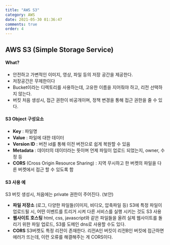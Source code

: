 ```yaml
---
title: "AWS S3"
category: AWS
date: 2021-05-30 01:36:47
comments: true
order: 4
---
```




## AWS S3 (Simple Storage Service)

#### What?

- 안전하고 가변적인 이미지, 영상, 파일 등의 저장 공간을 제공한다.
- 저장공간은 무제한이다
- Bucket이라는 디렉토리를 사용하는데, 고유한 이름을 지어줘야 하고, 리전 선택하지 않는다.
- 버킷 처음 생성시, 접근 권한이 비공개이며, 정책 변경을 통해 접근 권한을 줄 수 있다. 

#### S3 Object 구성요소

- **Key** : 파일명
- **Value** : 파일에 대한 데이터
- **Version ID** : 버전 id를 통해 이전 버전으로 쉽게 복원할 수 있음
- **Metadata** : 데이터의 데이터라는 뜻이며 언제 파일이 업로드 되었는지, owner, 수정 등
- **CORS** (Cross Origin Resource Sharing) : 지역 무시하고 한 버켓의 파일을 다른 버켓에서 접근 할 수 있도록 함

#### S3 사용 예

S3 버킷 생성시, 처음에는 private 권한이 주어진다. (보안)
- **파일 저장소** (로그, 다양한 파일들(이미지, 비디오, 압축파일 등)
  S3에 특정 파일이 업로드될 시, 어떤 이벤트를 트리거 시켜 다른 서비스를 실행 시키는 것도 S3 사용
- **웹사이트 호스팅**
  html, css, javascript와 같은 파일들을 올려 실제 웹사이트를 돌리기 위한 파일 업로드, S3를 도메인 dns로 사용할 수도 있다.
- **CORS**
  S3버켓도 특정 리전이 존재한다.
  리전A인 버킷이 리전B인 버킷에 접근하면 에러가 뜨는데, 이런 오류를 해결해주는 게 CORS이다.